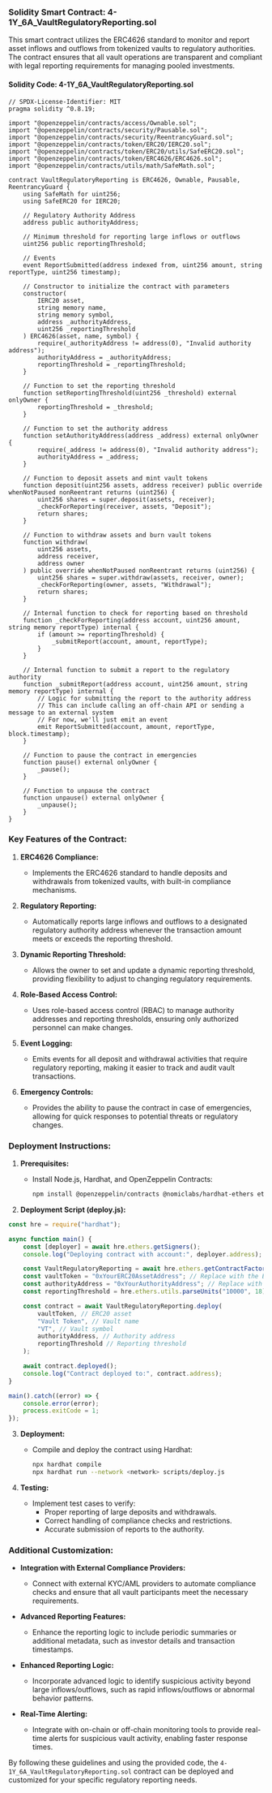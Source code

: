 ### Solidity Smart Contract: 4-1Y_6A_VaultRegulatoryReporting.sol

This smart contract utilizes the ERC4626 standard to monitor and report asset inflows and outflows from tokenized vaults to regulatory authorities. The contract ensures that all vault operations are transparent and compliant with legal reporting requirements for managing pooled investments.

#### **Solidity Code: 4-1Y_6A_VaultRegulatoryReporting.sol**

```solidity
// SPDX-License-Identifier: MIT
pragma solidity ^0.8.19;

import "@openzeppelin/contracts/access/Ownable.sol";
import "@openzeppelin/contracts/security/Pausable.sol";
import "@openzeppelin/contracts/security/ReentrancyGuard.sol";
import "@openzeppelin/contracts/token/ERC20/IERC20.sol";
import "@openzeppelin/contracts/token/ERC20/utils/SafeERC20.sol";
import "@openzeppelin/contracts/token/ERC4626/ERC4626.sol";
import "@openzeppelin/contracts/utils/math/SafeMath.sol";

contract VaultRegulatoryReporting is ERC4626, Ownable, Pausable, ReentrancyGuard {
    using SafeMath for uint256;
    using SafeERC20 for IERC20;

    // Regulatory Authority Address
    address public authorityAddress;

    // Minimum threshold for reporting large inflows or outflows
    uint256 public reportingThreshold;

    // Events
    event ReportSubmitted(address indexed from, uint256 amount, string reportType, uint256 timestamp);

    // Constructor to initialize the contract with parameters
    constructor(
        IERC20 asset,
        string memory name,
        string memory symbol,
        address _authorityAddress,
        uint256 _reportingThreshold
    ) ERC4626(asset, name, symbol) {
        require(_authorityAddress != address(0), "Invalid authority address");
        authorityAddress = _authorityAddress;
        reportingThreshold = _reportingThreshold;
    }

    // Function to set the reporting threshold
    function setReportingThreshold(uint256 _threshold) external onlyOwner {
        reportingThreshold = _threshold;
    }

    // Function to set the authority address
    function setAuthorityAddress(address _address) external onlyOwner {
        require(_address != address(0), "Invalid authority address");
        authorityAddress = _address;
    }

    // Function to deposit assets and mint vault tokens
    function deposit(uint256 assets, address receiver) public override whenNotPaused nonReentrant returns (uint256) {
        uint256 shares = super.deposit(assets, receiver);
        _checkForReporting(receiver, assets, "Deposit");
        return shares;
    }

    // Function to withdraw assets and burn vault tokens
    function withdraw(
        uint256 assets,
        address receiver,
        address owner
    ) public override whenNotPaused nonReentrant returns (uint256) {
        uint256 shares = super.withdraw(assets, receiver, owner);
        _checkForReporting(owner, assets, "Withdrawal");
        return shares;
    }

    // Internal function to check for reporting based on threshold
    function _checkForReporting(address account, uint256 amount, string memory reportType) internal {
        if (amount >= reportingThreshold) {
            _submitReport(account, amount, reportType);
        }
    }

    // Internal function to submit a report to the regulatory authority
    function _submitReport(address account, uint256 amount, string memory reportType) internal {
        // Logic for submitting the report to the authority address
        // This can include calling an off-chain API or sending a message to an external system
        // For now, we'll just emit an event
        emit ReportSubmitted(account, amount, reportType, block.timestamp);
    }

    // Function to pause the contract in emergencies
    function pause() external onlyOwner {
        _pause();
    }

    // Function to unpause the contract
    function unpause() external onlyOwner {
        _unpause();
    }
}
```

### **Key Features of the Contract:**

1. **ERC4626 Compliance:**
   - Implements the ERC4626 standard to handle deposits and withdrawals from tokenized vaults, with built-in compliance mechanisms.

2. **Regulatory Reporting:**
   - Automatically reports large inflows and outflows to a designated regulatory authority address whenever the transaction amount meets or exceeds the reporting threshold.

3. **Dynamic Reporting Threshold:**
   - Allows the owner to set and update a dynamic reporting threshold, providing flexibility to adjust to changing regulatory requirements.

4. **Role-Based Access Control:**
   - Uses role-based access control (RBAC) to manage authority addresses and reporting thresholds, ensuring only authorized personnel can make changes.

5. **Event Logging:**
   - Emits events for all deposit and withdrawal activities that require regulatory reporting, making it easier to track and audit vault transactions.

6. **Emergency Controls:**
   - Provides the ability to pause the contract in case of emergencies, allowing for quick responses to potential threats or regulatory changes.

### **Deployment Instructions:**

1. **Prerequisites:**
   - Install Node.js, Hardhat, and OpenZeppelin Contracts:
     ```bash
     npm install @openzeppelin/contracts @nomiclabs/hardhat-ethers ethers
     ```

2. **Deployment Script (deploy.js):**

```javascript
const hre = require("hardhat");

async function main() {
    const [deployer] = await hre.ethers.getSigners();
    console.log("Deploying contract with account:", deployer.address);

    const VaultRegulatoryReporting = await hre.ethers.getContractFactory("VaultRegulatoryReporting");
    const vaultToken = "0xYourERC20AssetAddress"; // Replace with the ERC20 asset address
    const authorityAddress = "0xYourAuthorityAddress"; // Replace with actual authority address
    const reportingThreshold = hre.ethers.utils.parseUnits("10000", 18); // Example threshold of 10,000 tokens

    const contract = await VaultRegulatoryReporting.deploy(
        vaultToken, // ERC20 asset
        "Vault Token", // Vault name
        "VT", // Vault symbol
        authorityAddress, // Authority address
        reportingThreshold // Reporting threshold
    );

    await contract.deployed();
    console.log("Contract deployed to:", contract.address);
}

main().catch((error) => {
    console.error(error);
    process.exitCode = 1;
});
```

3. **Deployment:**
   - Compile and deploy the contract using Hardhat:
     ```bash
     npx hardhat compile
     npx hardhat run --network <network> scripts/deploy.js
     ```

4. **Testing:**
   - Implement test cases to verify:
     - Proper reporting of large deposits and withdrawals.
     - Correct handling of compliance checks and restrictions.
     - Accurate submission of reports to the authority.

### **Additional Customization:**

- **Integration with External Compliance Providers:**
  - Connect with external KYC/AML providers to automate compliance checks and ensure that all vault participants meet the necessary requirements.

- **Advanced Reporting Features:**
  - Enhance the reporting logic to include periodic summaries or additional metadata, such as investor details and transaction timestamps.

- **Enhanced Reporting Logic:**
  - Incorporate advanced logic to identify suspicious activity beyond large inflows/outflows, such as rapid inflows/outflows or abnormal behavior patterns.

- **Real-Time Alerting:**
  - Integrate with on-chain or off-chain monitoring tools to provide real-time alerts for suspicious vault activity, enabling faster response times.

By following these guidelines and using the provided code, the `4-1Y_6A_VaultRegulatoryReporting.sol` contract can be deployed and customized for your specific regulatory reporting needs.